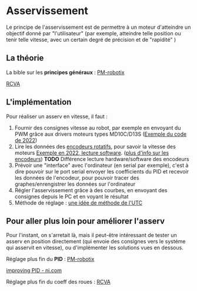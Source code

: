 # Asservissement

Le principe de l'asservissement est de permettre à un moteur d'atteindre un objectif donné par "l'utilisateur" (par exemple, atteindre telle position ou tenir telle vitesse, avec un certain degré de précision et de "rapidité" )

## La théorie 
La bible sur les **principes généraux** : [PM-robotix](https://www.pm-robotix.eu/2022/02/02/asservissement-et-pilotage-de-robot-autonome/)

[RCVA](http://www.rcva.fr/wp-content/uploads/2016/12/devoir_de_vacances.pdf)

## L'implémentation

Pour réaliser un asserv en vitesse, il faut :
1. Fournir des consignes vitesse au robot, par exemple en envoyant du PWM grâce aux drivers moteurs types MD10C/D13S ([Exemple du code de 2022](https://github.com/ENACRobotique/2022_Robot_A/blob/main/src/motor.cpp#L82))
2. Lire les données des [encodeurs rotatifs](https://www.generationrobots.com/blog/wp-content/uploads/2014/01/Encodeur-FR.png), pour savoir la vitesse des moteurs [Exemple en 2022, lecture software](https://github.com/ENACRobotique/2022_Robot_A/blob/main/src/odom.cpp). ([plus d'info sur les encodeurs](https://www.generationrobots.com/blog/fr/encodeurs-robotique-mobile/))
**TODO** Différence lecture hardware/software des encodeurs
3. Prévoir une "interface" avec l'ordinateur (en serial par exemple), c'est à dire pouvoir sur le port serial envoyer les coefficients du PID et recevoir les données de l'encodeur, pour pouvoir tracer des graphes/enrengistrer les données sur l'ordinateur 
4. Régler l'asservissement grâce à des courbes, en envoyant des consignes depuis le PC et en voyant le résultat
5. Méthode de réglage :  [une idée de méthode de l'UTC](https://assos.utc.fr/utcoupe/wiki/doku.php?id=informatique:asservissement)

## Pour aller plus loin pour améliorer l'asserv 
Pour l'instant, on s'arretait là, mais il peut-être intéressant de tester un asserv en position directement (qui envoie des consignes vers le systéme qui asservit en vitesse), ou d'implémenter les solutions vues en dessous.

Réglage plus fin du **PID** :
[PM-robotix](https://www.pm-robotix.eu/2022/01/19/ameliorer-vos-regulateurs-pid/)

[improving PID - ni.com](https://www.ni.com/fr-fr/innovations/white-papers/08/improving-pid-controller-performance.html)

Réglage plus fin du coeff des roues :
[RCVA](
https://github.com/VRAC-team/la-maxi-liste-ressources-eurobot/blob/master/odometrie/RCVA-Conseils_theoriques_pour_Eurobot.pdf)